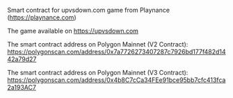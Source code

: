 Smart contract for upvsdown.com game from Playnance (https://playnance.com)

The game available on https://upvsdown.com

The smart contract address on Polygon Mainnet (V2 Contract): 
https://polygonscan.com/address/0x7a7726273407287c7926bd177f482d1442a79d27

The smart contract address on Polygon Mainnet (V3 Contract): 
https://polygonscan.com/address/0x4b8C7cCa34FEe91bce95bb7cfc413fca2a193AC7
